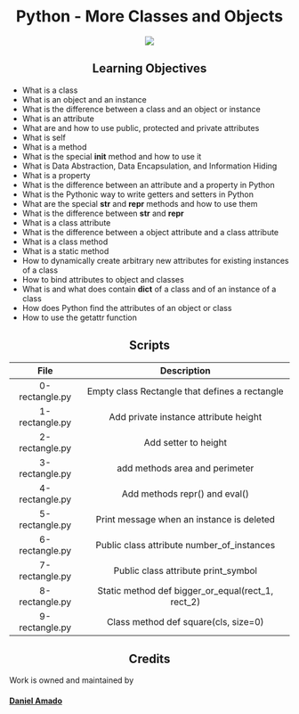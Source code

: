 <h1 align="center">Python - More Classes and Objects</h1>
<p align="center" style="width: 50%; margin: auto;"><img src="https://api.ed.team/public-files/bloginlineimg/15df69a0-87b6-41a6-a14c-22c0e0ec28bf.png"></p>

<h2 align="center">Learning Objectives</h2>

 - What is a class
 - What is an object and an instance
 - What is the difference between a class and an object or instance
 - What is an attribute
 - What are and how to use public, protected and private attributes
 - What is self
 - What is a method
 - What is the special __init__ method and how to use it
 - What is Data Abstraction, Data Encapsulation, and Information Hiding
 - What is a property
 - What is the difference between an attribute and a property in Python
 - What is the Pythonic way to write getters and setters in Python
 - What are the special __str__ and __repr__ methods and how to use them
 - What is the difference between __str__ and __repr__
 - What is a class attribute
 - What is the difference between a object attribute and a class attribute
 - What is a class method
 - What is a static method
 - How to dynamically create arbitrary new attributes for existing instances of a class
 - How to bind attributes to object and classes
 - What is and what does contain __dict__ of a class and of an instance of a class
 - How does Python find the attributes of an object or class
 - How to use the getattr function

<h2 align="center">Scripts</h2>

| File | Description |
|:-:|:-:|
| 0-rectangle.py | Empty class Rectangle that defines a rectangle |
| 1-rectangle.py | Add private instance attribute height |
| 2-rectangle.py | Add setter to height |
| 3-rectangle.py | add methods area and perimeter |
| 4-rectangle.py | Add methods repr() and eval() |
| 5-rectangle.py | Print message when an instance is deleted |
| 6-rectangle.py | Public class attribute number_of_instances |
| 7-rectangle.py | Public class attribute print_symbol |
| 8-rectangle.py | Static method def bigger_or_equal(rect_1, rect_2) |
| 9-rectangle.py | Class method def square(cls, size=0) |


<h2 align="center">Credits</h2>
Work is owned and maintained by

#### [Daniel Amado](https://twitter.com/DanielFep_am)
